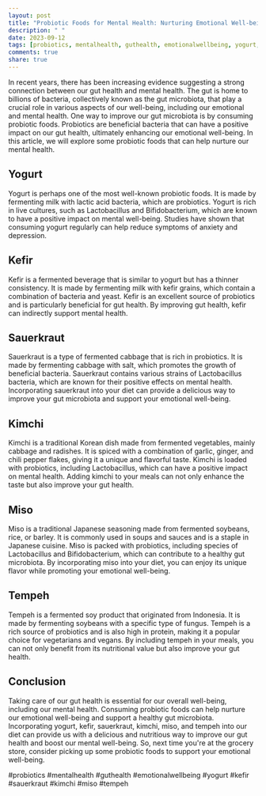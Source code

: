 ```yaml
---
layout: post
title: "Probiotic Foods for Mental Health: Nurturing Emotional Well-being"
description: " "
date: 2023-09-12
tags: [probiotics, mentalhealth, guthealth, emotionalwellbeing, yogurt, kefir, sauerkraut, kimchi, miso, tempeh]
comments: true
share: true
---
```


In recent years, there has been increasing evidence suggesting a strong connection between our gut health and mental health. The gut is home to billions of bacteria, collectively known as the gut microbiota, that play a crucial role in various aspects of our well-being, including our emotional and mental health. One way to improve our gut microbiota is by consuming probiotic foods. Probiotics are beneficial bacteria that can have a positive impact on our gut health, ultimately enhancing our emotional well-being. In this article, we will explore some probiotic foods that can help nurture our mental health.

## Yogurt
Yogurt is perhaps one of the most well-known probiotic foods. It is made by fermenting milk with lactic acid bacteria, which are probiotics. Yogurt is rich in live cultures, such as Lactobacillus and Bifidobacterium, which are known to have a positive impact on mental well-being. Studies have shown that consuming yogurt regularly can help reduce symptoms of anxiety and depression.

## Kefir
Kefir is a fermented beverage that is similar to yogurt but has a thinner consistency. It is made by fermenting milk with kefir grains, which contain a combination of bacteria and yeast. Kefir is an excellent source of probiotics and is particularly beneficial for gut health. By improving gut health, kefir can indirectly support mental health.

## Sauerkraut
Sauerkraut is a type of fermented cabbage that is rich in probiotics. It is made by fermenting cabbage with salt, which promotes the growth of beneficial bacteria. Sauerkraut contains various strains of Lactobacillus bacteria, which are known for their positive effects on mental health. Incorporating sauerkraut into your diet can provide a delicious way to improve your gut microbiota and support your emotional well-being.

## Kimchi
Kimchi is a traditional Korean dish made from fermented vegetables, mainly cabbage and radishes. It is spiced with a combination of garlic, ginger, and chili pepper flakes, giving it a unique and flavorful taste. Kimchi is loaded with probiotics, including Lactobacillus, which can have a positive impact on mental health. Adding kimchi to your meals can not only enhance the taste but also improve your gut health.

## Miso
Miso is a traditional Japanese seasoning made from fermented soybeans, rice, or barley. It is commonly used in soups and sauces and is a staple in Japanese cuisine. Miso is packed with probiotics, including species of Lactobacillus and Bifidobacterium, which can contribute to a healthy gut microbiota. By incorporating miso into your diet, you can enjoy its unique flavor while promoting your emotional well-being.

## Tempeh
Tempeh is a fermented soy product that originated from Indonesia. It is made by fermenting soybeans with a specific type of fungus. Tempeh is a rich source of probiotics and is also high in protein, making it a popular choice for vegetarians and vegans. By including tempeh in your meals, you can not only benefit from its nutritional value but also improve your gut health.

## Conclusion
Taking care of our gut health is essential for our overall well-being, including our mental health. Consuming probiotic foods can help nurture our emotional well-being and support a healthy gut microbiota. Incorporating yogurt, kefir, sauerkraut, kimchi, miso, and tempeh into our diet can provide us with a delicious and nutritious way to improve our gut health and boost our mental well-being. So, next time you're at the grocery store, consider picking up some probiotic foods to support your emotional well-being.

#probiotics #mentalhealth #guthealth #emotionalwellbeing #yogurt #kefir #sauerkraut #kimchi #miso #tempeh